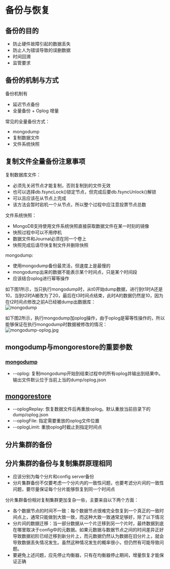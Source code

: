 # 备份与恢复

## 备份的目的

* 防止硬件故障引起的数据丢失
* 防止人为错误导致的误删数据
* 时间回溯
* 监管要求

## 备份的机制与方式

备份机制有  

* 延迟节点备份
* 全量备份 + Oplog 增量

常见的全量备份方式：  

* mongodump
* 复制数据文件
* 文件系统快照

## 复制文件全量备份注意事项

复制数据库文件：  

* 必须先关闭节点才能复制，否则复制到的文件无效
* 也可以选择db.fsyncLock()锁定节点，但完成后要db.fsyncUnlock()解锁
* 可以且应该在从节点上完成
* 该方法会暂时宕机一个从节点，所以整个过程中应注意投票节点总数

文件系统快照：  

* MongoDB支持使用文件系统快照直接获取数据文件在某一时刻的镜像
* 快照过程中可以不用停机
* 数据文件和Journal必须在同一个卷上
* 快照完成后请尽快复制文件并删除快照

mongodump:  

* 使用mongodump备份最灵活，但速度上是最慢的
* mongodump出来的数据不能表示某个时间点，只是某个时间段
* 应该结合oplog进行幂等操作

如下图1所示，当只执行mongodump时，从t0开始dump数据，进行到t1时A还是10，当到t2时A被改为了20，最后在t3时间点结束，此时A的数据仍然是10，因为在t2时间点修改之前A已经被dump出数据库：  
![mongodump](/imgs/dbs/mongodump.jpg)

如下图2所示，执行mongodump加oplog操作，由于oplog是幂等性操作的，所以能够保证在执行mongodump时数据被修改的情况：  
![mongodump-oplog.jpg](/imgs/dbs/mongodump-oplog.jpg)

## mongodump与mongorestore的重要参数

### [mongodump](https://docs.mongodb.com/v4.0/reference/program/mongodump/#bin.mongodump)

* --oplog: 复制mongodump开始到结束过程中的所有oplog并输出到结果中。输出文件默认位于当前上当的dump/oplog.json

## [mongorestore](https://docs.mongodb.com/v4.0/reference/program/mongorestore/#bin.mongorestore)

* --oplogReplay: 恢复数据文件后再重放oplog。默认重放当前目录下的dump/oplog.json  
* --oplogFile: 指定需要重放的oplog文件位置
* --oplogLimit: 重放oplog时截止到指定时间点

## 分片集群的备份

## 分片集群的备份与复制集群原理相同

* 应该分别为每个分片和config server备份
* 分片集群备份不仅要考虑一个分片内的一致性问题，也要考滤分片间的一致性问题，要尽量保证每个分片能够恢复到同一个时间点

分片集群备份相对复制集群更加复杂一些，主要来自以下两个方面：  

* 各个数据节点的时间不一致：每个数据节点很难完全恢复到一个真正的一致时间点上，通常只能做到大致一致，而这种大致一致通常足够好，除了以下情况
* 分片间的数据迁移：当一部分数据从一个片迁移到另一个片时，最终数据到底在哪里取决于config中的元数据。如果元数据与数据节点之间的时间差异正好导致数据初阶已经迁移到新分片上，而元数据仍然认为数据在旧分片上，就会导致数据丢失情况发生。虽然这种情况发生的概率很小，但仍然有可能导致问题。
* 要避免上述问题，应先停止均衡器，只有在均衡器停止期间，增量恢复才能保证正确